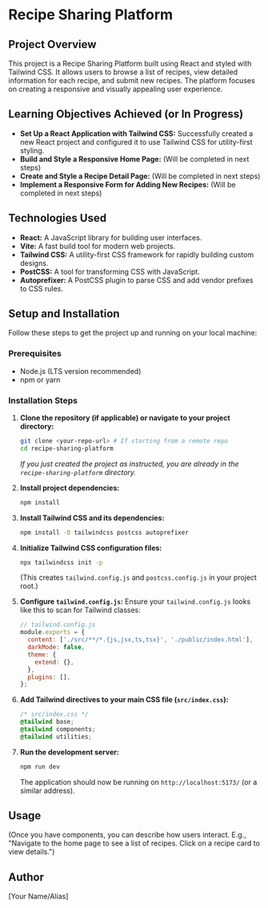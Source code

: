 # Recipe Sharing Platform

## Project Overview

This project is a Recipe Sharing Platform built using React and styled with Tailwind CSS. It allows users to browse a list of recipes, view detailed information for each recipe, and submit new recipes. The platform focuses on creating a responsive and visually appealing user experience.

## Learning Objectives Achieved (or In Progress)

*   **Set Up a React Application with Tailwind CSS:** Successfully created a new React project and configured it to use Tailwind CSS for utility-first styling.
*   **Build and Style a Responsive Home Page:** (Will be completed in next steps)
*   **Create and Style a Recipe Detail Page:** (Will be completed in next steps)
*   **Implement a Responsive Form for Adding New Recipes:** (Will be completed in next steps)

## Technologies Used

*   **React:** A JavaScript library for building user interfaces.
*   **Vite:** A fast build tool for modern web projects.
*   **Tailwind CSS:** A utility-first CSS framework for rapidly building custom designs.
*   **PostCSS:** A tool for transforming CSS with JavaScript.
*   **Autoprefixer:** A PostCSS plugin to parse CSS and add vendor prefixes to CSS rules.

## Setup and Installation

Follow these steps to get the project up and running on your local machine:

### Prerequisites

*   Node.js (LTS version recommended)
*   npm or yarn

### Installation Steps

1.  **Clone the repository (if applicable) or navigate to your project directory:**
    ```bash
    git clone <your-repo-url> # If starting from a remote repo
    cd recipe-sharing-platform
    ```
    *If you just created the project as instructed, you are already in the `recipe-sharing-platform` directory.*

2.  **Install project dependencies:**
    ```bash
    npm install
    ```

3.  **Install Tailwind CSS and its dependencies:**
    ```bash
    npm install -D tailwindcss postcss autoprefixer
    ```

4.  **Initialize Tailwind CSS configuration files:**
    ```bash
    npx tailwindcss init -p
    ```
    (This creates `tailwind.config.js` and `postcss.config.js` in your project root.)

5.  **Configure `tailwind.config.js`:**
    Ensure your `tailwind.config.js` looks like this to scan for Tailwind classes:
    ```javascript
    // tailwind.config.js
    module.exports = {
      content: ['./src/**/*.{js,jsx,ts,tsx}', './public/index.html'],
      darkMode: false,
      theme: {
        extend: {},
      },
      plugins: [],
    };
    ```

6.  **Add Tailwind directives to your main CSS file (`src/index.css`):**
    ```css
    /* src/index.css */
    @tailwind base;
    @tailwind components;
    @tailwind utilities;
    ```

7.  **Run the development server:**
    ```bash
    npm run dev
    ```
    The application should now be running on `http://localhost:5173/` (or a similar address).

## Usage

(Once you have components, you can describe how users interact. E.g., "Navigate to the home page to see a list of recipes. Click on a recipe card to view details.")

## Author

[Your Name/Alias]